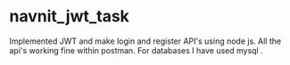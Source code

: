 # navnit_jwt_task


Implemented JWT and make login and register API's using node js. All the api's working fine within postman. 
For databases I have used mysql . 
